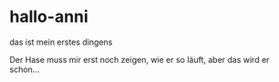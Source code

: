 # hallo-anni
das ist mein erstes dingens

Der Hase muss mir erst noch zeigen, wie er so läuft, aber das wird er schon...
